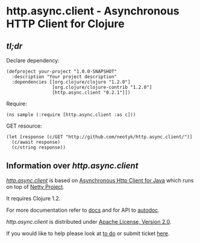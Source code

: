 http.async.client - Asynchronous HTTP Client for Clojure
========================================================

## *tl;dr*
Declare dependency:

    (defproject your-project "1.0.0-SNAPSHOT"
      :description "Your project description"
      :dependencies [[org.clojure/clojure "1.2.0"]
                     [org.clojure/clojure-contrib "1.2.0"]
                     [http.async.client "0.2.1"]])

Require:

    (ns sample (:require [http.async.client :as c]))

GET resource:

    (let [response (c/GET "http://github.com/neotyk/http.async.client/")]
      (c/await response)
      (c/string response))

## Information over *http.async.client*

[*http.async.client*](http://github.com/neotyk/http.async.client) is
based on [Asynchronous Http Client for Java](http://github.com/AsyncHttpClient/async-http-client)
which runs on top of [Netty Project](http://jboss.org/netty).

It requires Clojure 1.2.

For more documentation refer to
 [docs](http://neotyk.github.com/http.async.client/docs.html) and for
 API to [autodoc](http://neotyk.github.com/http.async.client/autodoc/).


*http.async.client* is distributed under [Apache License, Version 2.0](http://www.apache.org/licenses/LICENSE-2.0.html).

If you would like to help please look at
[to do](http://neotyk.github.com/http.async.client/todo.html) or submit
ticket [here](http://github.com/neotyk/http.async.client/issues).
